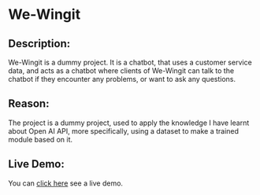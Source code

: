 # We-Wingit

## Description:

We-Wingit is a dummy project. It is a chatbot, that uses a customer service data, and acts as a chatbot where clients of We-Wingit can talk to the chatbot if they encounter any problems, or want to ask any questions.

## Reason:

The project is a dummy project, used to apply the knowledge I have learnt about Open AI API, more specifically, using a dataset to make a trained module based on it.

## Live Demo:

You can [click here](https://we-wingit-kret-qkb86pfoy-williamferns1.vercel.app/) see a live demo.
